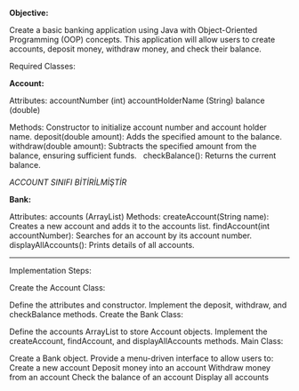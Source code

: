 **Objective:**

Create a basic banking application using Java with Object-Oriented Programming (OOP) concepts. This application will allow users to create accounts, deposit money, withdraw money, and check their balance.

Required Classes:

**Account:**

Attributes:
accountNumber (int)
accountHolderName (String)
balance (double)

Methods:
Constructor to initialize account number and account holder name.
deposit(double amount): Adds the specified amount to the balance.
withdraw(double amount): Subtracts the specified amount from the balance, ensuring sufficient funds.   
checkBalance(): Returns the current balance.

*ACCOUNT SINIFI BİTİRİLMİŞTİR*

**Bank:**

Attributes:
accounts (ArrayList<Account>)
Methods:
createAccount(String name): Creates a new account and adds it to the accounts list.
findAccount(int accountNumber): Searches for an account by its account number.
displayAllAccounts(): Prints details of all accounts.

--- 
Implementation Steps:

Create the Account Class:

Define the attributes and constructor.
Implement the deposit, withdraw, and checkBalance methods.
Create the Bank Class:

Define the accounts ArrayList to store Account objects.
Implement the createAccount, findAccount, and displayAllAccounts methods.
Main Class:

Create a Bank object.
Provide a menu-driven interface to allow users to:
Create a new account
Deposit money into an account
Withdraw money from an account
Check the balance of an account
Display all accounts